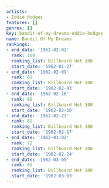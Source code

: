 ```yaml
---
artists:
- Eddie Hodges
features: []
genres: []
key: bandit-of-my-dreams-eddie-hodges
name: Bandit Of My Dreams
rankings:
- end_date: '1962-02-02'
  rank: 100
  ranking_list: Billboard Hot 100
  start_date: '1962-01-27'
- end_date: '1962-02-09'
  rank: 82
  ranking_list: Billboard Hot 100
  start_date: '1962-02-03'
- end_date: '1962-02-16'
  rank: 88
  ranking_list: Billboard Hot 100
  start_date: '1962-02-10'
- end_date: '1962-02-23'
  rank: 82
  ranking_list: Billboard Hot 100
  start_date: '1962-02-17'
- end_date: '1962-03-02'
  rank: 72
  ranking_list: Billboard Hot 100
  start_date: '1962-02-24'
- end_date: '1962-03-09'
  rank: 65
  ranking_list: Billboard Hot 100
  start_date: '1962-03-03'
---
```


